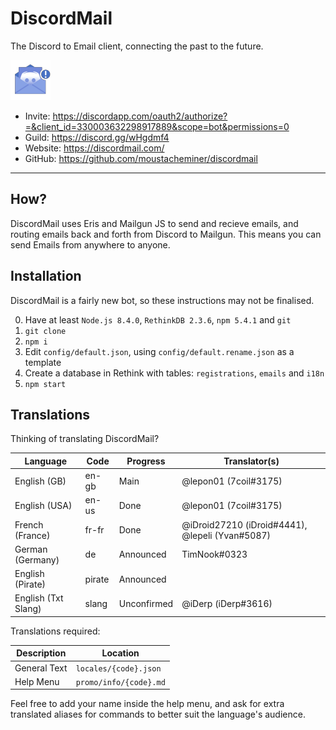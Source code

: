 # DiscordMail
The Discord to Email client, connecting the past to the future.

![Discord Mail](server/static/img/favicon.png)

- Invite: https://discordapp.com/oauth2/authorize?=&client_id=330003632298917889&scope=bot&permissions=0
- Guild: https://discord.gg/wHgdmf4
- Website: https://discordmail.com/
- GitHub: https://github.com/moustacheminer/discordmail

---

## How?
DiscordMail uses Eris and Mailgun JS to send and recieve emails, and routing emails back and forth from Discord to Mailgun. This means you can send Emails from anywhere to anyone.

## Installation
DiscordMail is a fairly new bot, so these instructions may not be finalised.

0. Have at least `Node.js 8.4.0`, `RethinkDB 2.3.6`, `npm 5.4.1` and `git`
1. `git clone`
2. `npm i`
3. Edit `config/default.json`, using `config/default.rename.json` as a template
4. Create a database in Rethink with tables: `registrations`, `emails` and `i18n`
5. `npm start`

## Translations

Thinking of translating DiscordMail?

Language         | Code   | Progress  | Translator(s)
---------------- | ------ | --------- | --------------------------
English (GB)     | en-gb  | Main      | @lepon01 (7coil#3175)
English (USA)    | en-us  | Done      | @lepon01 (7coil#3175)
French (France)  | fr-fr  | Done      | @iDroid27210 (iDroid#4441), @lepeli (Yvan#5087)
German (Germany) | de     | Announced | TimNook#0323
English (Pirate) | pirate | Announced |
English (Txt Slang) | slang | Unconfirmed | @iDerp (iDerp#3616)

Translations required:

Description  | Location
------------ | ----------------------
General Text | `locales/{code}.json`
Help Menu    | `promo/info/{code}.md`

Feel free to add your name inside the help menu, and ask for extra translated aliases for commands to better suit the language's audience.

